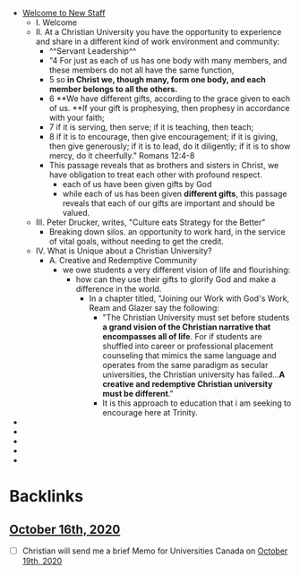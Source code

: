 - [Welcome to New Staff](<Welcome to New Staff.md>)
    - I. Welcome
    - II. At a Christian University you have the opportunity to experience and share in a different kind of work environment and community:
        - ^^Servant Leadership^^
        - "4 For just as each of us has one body with many members, and these members do not all have the same function,
        - 5 so **in Christ we, though many, form one body, and each member belongs to all the others.**
        - 6 **We have different gifts, according to the grace given to each of us. **If your gift is prophesying, then prophesy in accordance with your faith;
        - 7 if it is serving, then serve; if it is teaching, then teach;
        - 8 if it is to encourage, then give encouragement; if it is giving, then give generously; if it is to lead, do it diligently; if it is to show mercy, do it cheerfully." Romans 12:4-8
        - This passage reveals that as brothers and sisters in Christ, we have obligation to treat each other with profound respect. 
            - each of us have been given gifts by God
            - while each of us has been given __different gifts__, this passage reveals that each of our gifts are important and should be valued. 
    - III. Peter Drucker, writes, "Culture eats Strategy for the Better"
        - Breaking down silos. 
an opportunity to work hard, in the service of vital goals, without needing to get the credit. 
    - IV. What is Unique about a Christian University?
        - A. Creative and Redemptive Community
            - we owe students a very different vision of life and flourishing:
                - how can they use their gifts to glorify God and make a difference in the world. 
                    - In a chapter titled, "Joining our Work with God's Work, Ream and Glazer say the following: 
                        - "The Christian University must set before students **a grand vision of the Christian narrative that encompasses all of life**. For if students are shuffled into career or professional placement counseling that mimics the same language and operates from the same paradigm as secular universities, the Christian university has failed...**A creative and redemptive Christian university must be different**."
                        - It is this approach  to education that i am seeking to encourage here at Trinity. 
- 
- 
- 
- 
- 

# Backlinks
## [October 16th, 2020](<October 16th, 2020.md>)
- [ ] Christian will send me a brief Memo for Universities Canada on [October 19th, 2020](<October 19th, 2020.md>)

